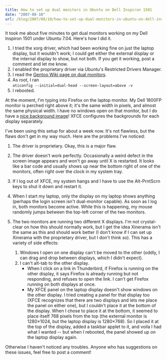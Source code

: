 ```yaml
---
title: How to set up dual monitors in Ubuntu on Dell Inspiron 1501
date: "2007-08-10"
url: /blog/2007/08/10/how-to-set-up-dual-monitors-in-ubuntu-on-dell-inspiron-1501/
---
```

It took me about five minutes to get dual monitors working on my Dell Inspiron 1501 under Ubuntu 7.04. Here's how I did it.

1.  I tried the xorg driver, which had been working fine on just the laptop display, but it wouldn't work; I could get either the external display or the internal display to show, but not both. If you get it working, post a comment and let me know.
2.  I enabled the proprietary driver via Ubuntu's Restricted Drivers Manager.
3.  I read the [Gentoo Wiki page on dual monitors][1].
4.  As root, I ran  
    `aticonfig --initial=dual-head --screen-layout=above -v`
5.  I rebooted.

At the moment, I'm typing into Firefox on the laptop monitor. My Dell 1800FP monitor is perched right above it; it's the same width in pixels, and almost the same physical width. I have no windows open on that monitor, but I do have a [nice background image][2]! XFCE configures the backgrounds for each display separately.

I've been using this setup for about a week now. It's not flawless, but the flaws don't get in my way much. Here are the problems I've noticed:

1.  The driver is proprietary. Okay, this is a major flaw.
2.  The driver doesn't work perfectly. Occasionally a weird defect in the screen image appears and won't go away until X is restarted. It looks like a bar code and usually shows up near the bottom right of one of the monitors, often right over the clock in my system tray.
3.  If I log out of XFCE, my system hangs and I have to use the Alt-PrntScrn keys to shut it down and restart it.
4.  When I start my laptop, only the display on my laptop shows anything (perhaps the login screen isn't dual-monitor capable). As soon as I log in, both monitors become active. While this is happening, my mouse randomly jumps between the top-left corner of the two monitors.
5.  The two monitors are running two different X displays. I'm not crystal-clear on how this should normally work, but I get the idea Xinerama isn't the same as this and should work better (I don't know if I can set up Xinerama with the proprietary driver, but I don't think so). This has a variety of side effects: 
    1.  Windows I open on one display can't be moved to the other (oddly, I can drag and drop between displays, which I didn't expect).
    2.  I can't alt-tab to the other display. 
        *   When I click on a link in Thunderbird, if Firefox is running on the other display, it says Firefox is already running but not responding, and refuses to open the link. I can't get Firefox running on both displays at once.
        *   My XFCE panel on the laptop display doesn't show windows on the other display. I tried creating a panel for that display too (XFCE recognizes that there are two displays and lets me place the panel on either one), but I couldn't place it at the bottom of the display. When I chose to place it at the bottom, it seemed to place itself 768 pixels from the top (the external monitor is 1280&#215;1024, but the laptop display is 1280&#215;768). So I placed it at the top of the display, added a taskbar applet to it, and voila I had what I wanted -- but when I rebooted, the panel showed up on the laptop display again.</ol> 
    
    Otherwise I haven't noticed any troubles. Anyone who has suggestions on these issues, feel free to post a comment!

 [1]: http://gentoo-wiki.com/HOWTO_Dual_Monitors
 [2]: http://www.deviantart.com/deviation/55040068/
